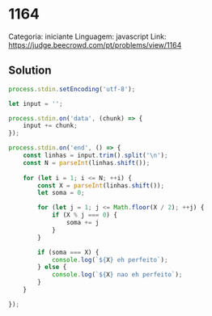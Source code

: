 # 1164

Categoria: iniciante
Linguagem: javascript
Link: https://judge.beecrowd.com/pt/problems/view/1164

## Solution

```js
process.stdin.setEncoding('utf-8');

let input = '';

process.stdin.on('data', (chunk) => {
    input += chunk;
});

process.stdin.on('end', () => {
    const linhas = input.trim().split('\n');
    const N = parseInt(linhas.shift());
    
    for (let i = 1; i <= N; ++i) {
        const X = parseInt(linhas.shift());
        let soma = 0;

        for (let j = 1; j <= Math.floor(X / 2); ++j) {
            if (X % j === 0) {
                soma += j
            }
        }

        if (soma === X) {
            console.log(`${X} eh perfeito`);
        } else {
            console.log(`${X} nao eh perfeito`);
        }
    }

});


```